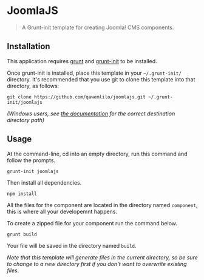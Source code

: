 # JoomlaJS

> A Grunt-init template for creating Joomla! CMS components.

[grunt-init]: http://gruntjs.com/project-scaffolding
[grunt]: http://gruntjs.com

## Installation
This application requires [grunt][] and [grunt-init][] to be installed.

Once grunt-init is installed, place this template in your `~/.grunt-init/`
directory. It's recommended that you use git to clone this template into that
directory, as follows:

```
git clone https://github.com/qawemlilo/joomlajs.git ~/.grunt-init/joomlajs
```

_(Windows users, see [the documentation][grunt-init] for the correct
destination directory path)_

## Usage

At the command-line, cd into an empty directory, run this command and follow
the prompts.

```
grunt-init joomlajs
```

Then install all dependencies.

```
npm install
```

All the files for the component are located in the directory named `component`, this is where all your developemnt happens. 

To create a zipped file for your component run the command below.

```
grunt build
```

Your file will be saved in the directory named `build`.

_Note that this template will generate files in the current directory, so be
sure to change to a new directory first if you don't want to overwrite existing
files._
